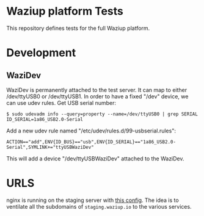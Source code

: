 Waziup platform Tests
=====================

This repository defines tests for the full Waziup platform.


Development
===========


WaziDev
-------

WaziDev is permanently attached to the test server.
It can map to either /dev/ttyUSB0 or /dev/ttyUSB1.
In order to have a fixed "/dev" device, we can use udev rules.
Get USB serial number:

```
$ sudo udevadm info --query=property --name=/dev/ttyUSB0 | grep SERIAL
ID_SERIAL=1a86_USB2.0-Serial
```

Add a new udev rule named "/etc/udev/rules.d/99-usbserial.rules":
```
ACTION=="add",ENV{ID_BUS}=="usb",ENV{ID_SERIAL}=="1a86_USB2.0-Serial",SYMLINK+="ttyUSBWaziDev"
```

This will add a device "/dev/ttyUSBWaziDev" attached to the WaziDev.


URLS
=====

nginx is running on the staging server with [this config](Staging/nginx-config).
The idea is to ventilate all the subdomains of `staging.waziup.io` to the various services.

